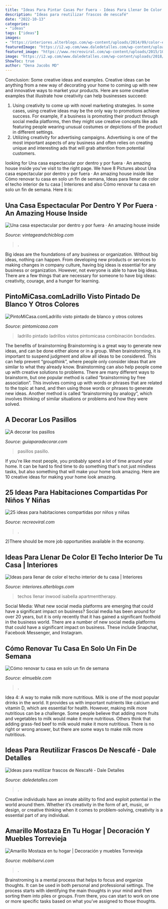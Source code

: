```yaml
---
title: "Ideas Para Pintar Casas Por Fuera - Ideas Para Llenar De Color El Techo Interior De Tu Casa"
description: "Ideas para reutilizar frascos de nescafé"
date: "2022-10-13"
categories:
- "ideas"
tags: ["ideas"]
images:
- "https://interiores.alterblogs.com/wp-content/uploads/2014/09/color-en-techos-8.jpg"
featuredImage: "https://i2.wp.com/www.daledetalles.com/wp-content/uploads/2018/01/frascos-de-nescafe-decorados6.jpg?resize=538%2C267"
featured_image: "https://www.recreoviral.com/wp-content/uploads/2015/10/Creativas-habitaciones-compartidas-por-niños-y-niñas-7.jpg"
image: "https://i2.wp.com/www.daledetalles.com/wp-content/uploads/2018/01/frascos-de-nescafe-decorados6.jpg?resize=538%2C267"
ShowToc: true
author: "Dena Jacobs MD"
---
```



Conclusion: Some creative ideas and examples.
Creative ideas can be anything from a new way of decorating your home to coming up with new and innovative ways to market your products. Here are some creative examples that illustrate how creativity can help businesses succeed:
1. Using creativity to come up with novel marketing strategies. In some cases, using creative ideas may be the only way to promotions achieve success. For example, if a business is promoting their product through social media platforms, then they might use creative concepts like ads featuring people wearing unusual costumes or depictions of the product in different settings.
2. Utilizing creativity for advertising campaigns. Advertising is one of the most important aspects of any business and often relies on creating unique and interesting ads that will grab attention from potential customers.

	

		
looking for Una casa espectacular por dentro y por fuera · An amazing house inside you've visit to the right page. We have 8 Pictures about Una casa espectacular por dentro y por fuera · An amazing house inside like Cómo renovar tu casa en solo un fin de semana, Ideas para llenar de color el techo interior de tu casa | Interiores and also Cómo renovar tu casa en solo un fin de semana. Here it is:
		
    
## Una Casa Espectacular Por Dentro Y Por Fuera · An Amazing House Inside

<img loading=lazy src="https://www.vintageandchicblog.com/wp-content/uploads/2017/09/comedor-con-acceso-a-terraza-con-piscina-casa-moderna.jpg" onerror="this.onerror=null;this.src='https://tse3.mm.bing.net/th?id=OIP.Ozq1pD7P-JRc0aAyrdCuIAHaFj&amp;pid=15.1';" alt="Una casa espectacular por dentro y por fuera · An amazing house inside">

_Source: vintageandchicblog.com_

>. 

	

Big ideas are the foundations of any business or organization. Without big ideas, nothing can happen. From developing new products or services to making changes in company culture, having big ideas is essential for any business or organization. However, not everyone is able to have big ideas. There are a few things that are necessary for someone to have big ideas: creativity, courage, and a hunger for learning.

    
## PintoMiCasa.comLadrillo Visto Pintado De Blanco Y Otros Colores

<img loading=lazy src="https://www.pintomicasa.com/img/2009/06/Gran-salon-ladrillo-visto-blanco-600x469.jpg" onerror="this.onerror=null;this.src='https://tse3.mm.bing.net/th?id=OIP.hdyM9DkCTVOL2ilEXs2i3wHaFy&amp;pid=15.1';" alt="PintoMiCasa.comLadrillo visto pintado de blanco y otros colores">

_Source: pintomicasa.com_

>ladrillo pintado ladrillos vistos pintomicasa combinación bondades. 

	

The benefits of brainstorming
Brainstorming is a great way to generate new ideas, and can be done either alone or in a group. When brainstorming, it is important to suspend judgment and allow all ideas to be considered. This can help prevent “groupthink”, where people only consider ideas that are similar to what they already know. Brainstorming can also help people come up with creative solutions to problems.
There are many different ways to brainstorm, but one popular method is called “brainstorming by free association”. This involves coming up with words or phrases that are related to the topic at hand, and then using those words or phrases to generate new ideas. Another method is called “brainstorming by analogy”, which involves thinking of similar situations or problems and how they were solved.

    
## A Decorar Los Pasillos

<img loading=lazy src="http://www.guiaparadecorar.com/wp-content/uploads/2013/03/decoracion-de-pasillos-06-480x640.jpg" onerror="this.onerror=null;this.src='https://tse2.mm.bing.net/th?id=OIP._1B1heHRKiiswFEkoc-_mAHaJ4&amp;pid=15.1';" alt="A decorar los pasillos">

_Source: guiaparadecorar.com_

>pasillos pasillo. 

	

If you're like most people, you probably spend a lot of time around your home. It can be hard to find time to do something that's not just mindless tasks, but also something that will make your home look amazing. Here are 10 creative ideas for making your home look amazing.

    
## 25 Ideas Para Habitaciones Compartidas Por Niños Y Niñas

<img loading=lazy src="https://www.recreoviral.com/wp-content/uploads/2015/10/Creativas-habitaciones-compartidas-por-niños-y-niñas-7.jpg" onerror="this.onerror=null;this.src='https://tse1.mm.bing.net/th?id=OIP.mXZ4BFplnJZSrfeDIgdi1AHaGC&amp;pid=15.1';" alt="25 ideas para habitaciones compartidas por niños y niñas">

_Source: recreoviral.com_

>. 

	

2)There should be more job opportunities available in the economy. 

    
## Ideas Para Llenar De Color El Techo Interior De Tu Casa | Interiores

<img loading=lazy src="https://interiores.alterblogs.com/wp-content/uploads/2014/09/color-en-techos-8.jpg" onerror="this.onerror=null;this.src='https://tse2.mm.bing.net/th?id=OIP.CjvHTUms3HtmEhEX9Qy8mAHaJ_&amp;pid=15.1';" alt="Ideas para llenar de color el techo interior de tu casa | Interiores">

_Source: interiores.alterblogs.com_

>techos llenar inwood isabella apartmenttherapy. 

	

Social Media: What new social media platforms are emerging that could have a significant impact on business?
Social media has been around for over 20 years, but it is only recently that it has gained a significant foothold in the business world. There are a number of new social media platforms that could have a significant impact on business. These include Snapchat, Facebook Messenger, and Instagram.

    
## Cómo Renovar Tu Casa En Solo Un Fin De Semana

<img loading=lazy src="https://www.elmueble.com/medio/2016/12/19/00317208-ob_dba02713.jpg" onerror="this.onerror=null;this.src='https://tse3.mm.bing.net/th?id=OIP.MUlMsdLlgIytd4XFjG2dsQHaJ4&amp;pid=15.1';" alt="Cómo renovar tu casa en solo un fin de semana">

_Source: elmueble.com_

>. 

	

Idea 4: A way to make milk more nutritious.
Milk is one of the most popular drinks in the world. It provides us with important nutrients like calcium and vitamin D, which are essential for health. However, making milk more nutritious can be a challenge. Some people believe that adding more fruits and vegetables to milk would make it more nutritious. Others think that adding grass-fed beef to milk would make it more nutritious. There is no right or wrong answer, but there are some ways to make milk more nutritious.

    
## Ideas Para Reutilizar Frascos De Nescafé - Dale Detalles

<img loading=lazy src="https://i2.wp.com/www.daledetalles.com/wp-content/uploads/2018/01/frascos-de-nescafe-decorados6.jpg?resize=538%2C267" onerror="this.onerror=null;this.src='https://tse4.mm.bing.net/th?id=OIP.LnxtZPTUCq33dpOtdfl1IAHaDr&amp;pid=15.1';" alt="Ideas para reutilizar frascos de Nescafé - Dale Detalles">

_Source: daledetalles.com_

>. 

	

Creative individuals have an innate ability to find and exploit potential in the world around them. Whether it’s creativity in the form of art, music, or design, or creative thinking when it comes to problem-solving, creativity is a essential part of any individual.

    
## Amarillo Mostaza En Tu Hogar | Decoración Y Muebles Torrevieja

<img loading=lazy src="https://www.mobilservi.com/wp-content/uploads/2015/03/salon-amarillo.jpg" onerror="this.onerror=null;this.src='https://tse2.mm.bing.net/th?id=OIP.pL5aSRkTjSUpELm4CTwvOwHaFO&amp;pid=15.1';" alt="Amarillo Mostaza en tu hogar | Decoración y muebles Torrevieja">

_Source: mobilservi.com_

>. 

	

Brainstroming is a mental process that helps to focus and organize thoughts. It can be used in both personal and professional settings. The process starts with identifying the main thoughts in your mind and then sorting them into piles or groups. From there, you can start to work on one or more specific tasks based on what you’ve assigned to those thoughts.

